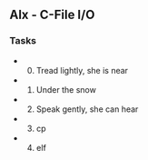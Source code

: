 ## Alx - C-File I/O

### Tasks
  - 0. Tread lightly, she is near 
  - 1. Under the snow 
  - 2. Speak gently, she can hear 
  - 3. cp 
  - 4. elf 
